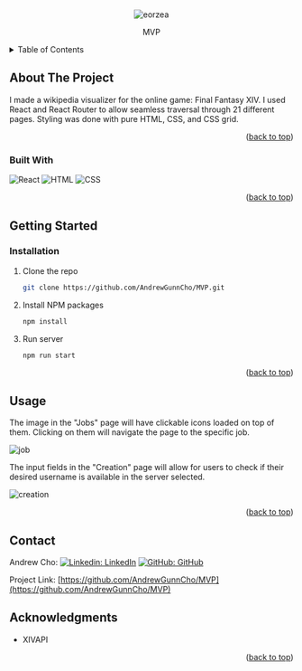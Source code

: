 <div id="top"></div>


<!-- PROJECT LOGO -->
<br />
<div align="center">
  
  ![eorzea]

  <p align="center">
    MVP
    <br />
  </p>
</div>


<!-- TABLE OF CONTENTS -->
<details>
  <summary>Table of Contents</summary>
  <ol>
    <li>
      <a href="#about-the-project">About The Project</a>
      <ul>
        <li><a href="#built-with">Built With</a></li>
      </ul>
    </li>
    <li>
      <a href="#getting-started">Getting Started</a>
      <ul>
        <li><a href="#installation">Installation</a></li>
      </ul>
    </li>
    <li><a href="#usage">Usage</a></li>
    <li><a href="#Contact">App Components</a></li>
    <li><a href="#acknowledgments">Acknowledgments</a></li>
  </ol>
</details>



<!-- ABOUT THE PROJECT -->
## About The Project

I made a wikipedia visualizer for the online game: Final Fantasy XIV. I used React and React Router to allow seamless traversal through 21 different pages. Styling was done with pure HTML, CSS, and CSS grid.


<p align="right">(<a href="#top">back to top</a>)</p>


### Built With

![React](https://img.shields.io/badge/React-20232A?style=for-the-badge&logo=react&logoColor=61DAFB)
![HTML](https://img.shields.io/badge/HTML5-E34F26?style=for-the-badge&logo=html5&logoColor=white)
![CSS](https://img.shields.io/badge/CSS3-1572B6?style=for-the-badge&logo=css3&logoColor=white)


<p align="right">(<a href="#top">back to top</a>)</p>


<!-- GETTING STARTED -->
## Getting Started


### Installation

1. Clone the repo
   ```sh
   git clone https://github.com/AndrewGunnCho/MVP.git
   ```
2. Install NPM packages
   ```sh
   npm install
   ```
3. Run server
   ```sh
   npm run start
   ```


<p align="right">(<a href="#top">back to top</a>)</p>

## Usage

The image in the "Jobs" page will have clickable icons loaded on top of them. Clicking on them will navigate the page to the specific job.

![job]

The input fields in the "Creation" page will allow for users to check if their desired username is available in the server selected.

![creation]

<p align="right">(<a href="#top">back to top</a>)</p>


## Contact

Andrew Cho: [![Linkedin: LinkedIn](https://img.shields.io/badge/linkedin-%230077B5.svg?style=for-the-badge&logo=linkedin&logoColor=white&link=https://www.linkedin.com/in/andrew-cho-b06768218/)](https://www.linkedin.com/in/andrew-cho-b06768218/) [![GitHub: GitHub](https://img.shields.io/badge/github-%23121011.svg?style=for-the-badge&logo=github&logoColor=white&link=https://github.com/AndrewGunnCho)](https://github.com/AndrewGunnCho)


Project Link: [https://github.com/AndrewGunnCho/MVP](https://github.com/AndrewGunnCho/MVP)

## Acknowledgments

* XIVAPI


<p align="right">(<a href="#top">back to top</a>)</p>



<!-- Images -->

[eorzea]: images/eorzea.png
[job]: images/job.png
[creation]: images/creation.png
